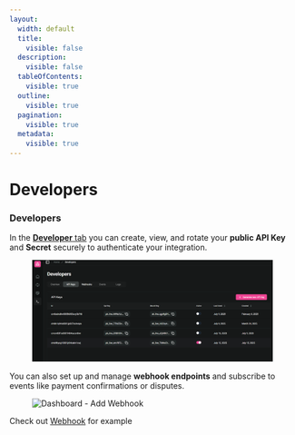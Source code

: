 ```yaml
---
layout:
  width: default
  title:
    visible: false
  description:
    visible: false
  tableOfContents:
    visible: true
  outline:
    visible: true
  pagination:
    visible: true
  metadata:
    visible: true
---
```


# Developers

### Developers

In the [**Developer** tab](https://dashboard.coinvoyage.io/developers)  you can create, view, and rotate your **public API Key** and **Secret** securely to authenticate your integration.

<figure><img src="../.gitbook/assets/developers-api-keys.png" alt="Developers API Keys"><figcaption></figcaption></figure>

You can also set up and manage **webhook endpoints** and subscribe to events like payment confirmations or disputes.

<figure><img src="../.gitbook/assets/dashboard-add-webhook" alt="Dashboard - Add Webhook"><figcaption></figcaption></figure>

Check out [Webhook](../getting-started/webhooks/verify-webhook-request.md) for example
